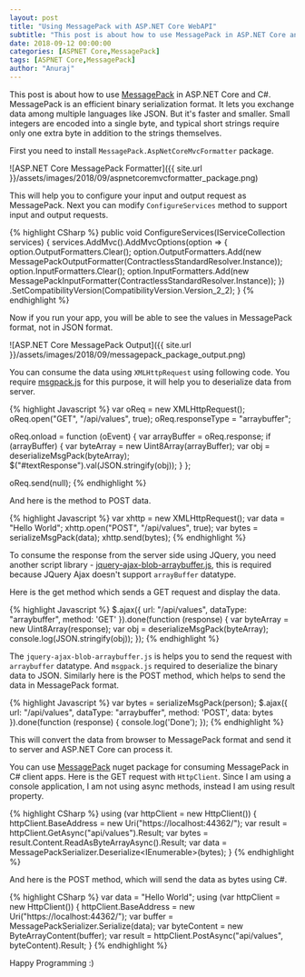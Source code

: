 ```yaml
---
layout: post
title: "Using MessagePack with ASP.NET Core WebAPI"
subtitle: "This post is about how to use MessagePack in ASP.NET Core and C#. MessagePack is an efficient binary serialization format. It lets you exchange data among multiple languages like JSON. But it's faster and smaller. Small integers are encoded into a single byte, and typical short strings require only one extra byte in addition to the strings themselves."
date: 2018-09-12 00:00:00
categories: [ASPNET Core,MessagePack]
tags: [ASPNET Core,MessagePack]
author: "Anuraj"
---
```

This post is about how to use [MessagePack](https://msgpack.org/index.html) in ASP.NET Core and C#. MessagePack is an efficient binary serialization format. It lets you exchange data among multiple languages like JSON. But it's faster and smaller. Small integers are encoded into a single byte, and typical short strings require only one extra byte in addition to the strings themselves.

First you need to install `MessagePack.AspNetCoreMvcFormatter` package. 

![ASP.NET Core MessagePack Formatter]({{ site.url }}/assets/images/2018/09/aspnetcoremvcformatter_package.png)

This will help you to configure your input and output request as MessagePack. Next you can modify `ConfigureServices` method to support input and output requests.

{% highlight CSharp %}
public void ConfigureServices(IServiceCollection services)
{
    services.AddMvc().AddMvcOptions(option =>
    {
        option.OutputFormatters.Clear();
        option.OutputFormatters.Add(new MessagePackOutputFormatter(ContractlessStandardResolver.Instance));
        option.InputFormatters.Clear();
        option.InputFormatters.Add(new MessagePackInputFormatter(ContractlessStandardResolver.Instance));
    })
    .SetCompatibilityVersion(CompatibilityVersion.Version_2_2);
}
{% endhighlight %}

Now if you run your app, you will be able to see the values in MessagePack format, not in JSON format.

![ASP.NET Core MessagePack Output]({{ site.url }}/assets/images/2018/09/messagepack_package_output.png)

You can consume the data using `XMLHttpRequest` using following code. You require [msgpack.js](https://github.com/ygoe/msgpack.js) for this purpose, it will help you to deserialize data from server.

{% highlight Javascript %}
var oReq = new XMLHttpRequest();
oReq.open("GET", "/api/values", true);
oReq.responseType = "arraybuffer";

oReq.onload = function (oEvent) {
    var arrayBuffer = oReq.response;
    if (arrayBuffer) {
        var byteArray = new Uint8Array(arrayBuffer);
        var obj = deserializeMsgPack(byteArray);
        $("#textResponse").val(JSON.stringify(obj));
    }
};

oReq.send(null);
{% endhighlight %}

And here is the method to POST data.

{% highlight Javascript %}
var xhttp = new XMLHttpRequest();
var data = "Hello World";
xhttp.open("POST", "/api/values", true);
var bytes = serializeMsgPack(data);
xhttp.send(bytes);
{% endhighlight %}

To consume the response from the server side using JQuery, you need another script library - [jquery-ajax-blob-arraybuffer.js](https://gist.github.com/SaneMethod/7548768), this is required because JQuery Ajax doesn't support `arrayBuffer` datatype.

Here is the get method which sends a GET request and display the data.

{% highlight Javascript %}
$.ajax({
    url: "/api/values",
    dataType: "arraybuffer",
    method: 'GET'
}).done(function (response) {
    var byteArray = new Uint8Array(response);
    var obj = deserializeMsgPack(byteArray);
    console.log(JSON.stringify(obj));
});
{% endhighlight %}

The `jquery-ajax-blob-arraybuffer.js` is helps you to send the request with `arraybuffer` datatype. And `msgpack.js` required to deserialize the binary data to JSON. Similarly here is the POST method, which helps to send the data in MessagePack format.

{% highlight Javascript %}
var bytes = serializeMsgPack(person);
$.ajax({
    url: "/api/values",
    dataType: "arraybuffer",
    method: 'POST',
    data: bytes
}).done(function (response) {
    console.log('Done');
});
{% endhighlight %}

This will convert the data from browser to MessagePack format and send it to server and ASP.NET Core can process it.

You can use [MessagePack](https://www.nuget.org/packages/MessagePack/) nuget package for consuming MessagePack in C# client apps. Here is the GET request with `HttpClient`. Since I am using a console application, I am not using async methods, instead I am using result property. 

{% highlight CSharp %}
using (var httpClient = new HttpClient())
{
    httpClient.BaseAddress = new Uri("https://localhost:44362/");
    var result = httpClient.GetAsync("api/values").Result;
    var bytes = result.Content.ReadAsByteArrayAsync().Result;
    var data = MessagePackSerializer.Deserialize<IEnumerable<string>>(bytes);
}
{% endhighlight %}

And here is the POST method, which will send the data as bytes using C#.

{% highlight CSharp %}
var data = "Hello World";
using (var httpClient = new HttpClient())
{
    httpClient.BaseAddress = new Uri("https://localhost:44362/");
    var buffer = MessagePackSerializer.Serialize(data);
    var byteContent = new ByteArrayContent(buffer);
    var result = httpClient.PostAsync("api/values", byteContent).Result;
}
{% endhighlight %}

Happy Programming :)